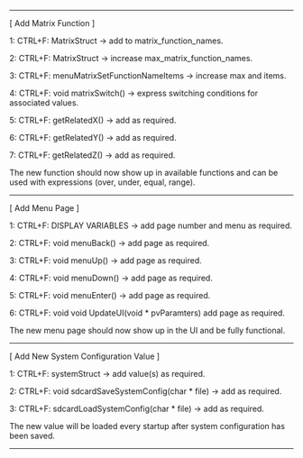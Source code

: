 -----

[ Add Matrix Function ]

1: CTRL+F: MatrixStruct -> add to matrix_function_names.

2: CTRL+F: MatrixStruct -> increase max_matrix_function_names.

3: CTRL+F: menuMatrixSetFunctionNameItems -> increase max and items.

4: CTRL+F: void matrixSwitch() -> express switching conditions for associated values.

5: CTRL+F: getRelatedX() -> add as required.

6: CTRL+F: getRelatedY() -> add as required.

7: CTRL+F: getRelatedZ() -> add as required.

The new function should now show up in available functions and can be used
with expressions (over, under, equal, range).

-----

[ Add Menu Page ]

1: CTRL+F: DISPLAY VARIABLES -> add page number and menu as required.

2: CTRL+F: void menuBack() -> add page as required.

3: CTRL+F: void menuUp() -> add page as required.

4: CTRL+F: void menuDown() -> add page as required.

5: CTRL+F: void menuEnter() -> add page as required.

6: CTRL+F: void void UpdateUI(void * pvParamters) add page as required.

The new menu page should now show up in the UI and be fully functional.

-----

[ Add New System Configuration Value ]

1: CTRL+F: systemStruct -> add value(s) as required.

2: CTRL+F: void sdcardSaveSystemConfig(char * file) -> add as required.

3: CTRL+F: sdcardLoadSystemConfig(char * file) -> add as required.

The new value will be loaded every startup after system configuration has been saved.

-----
